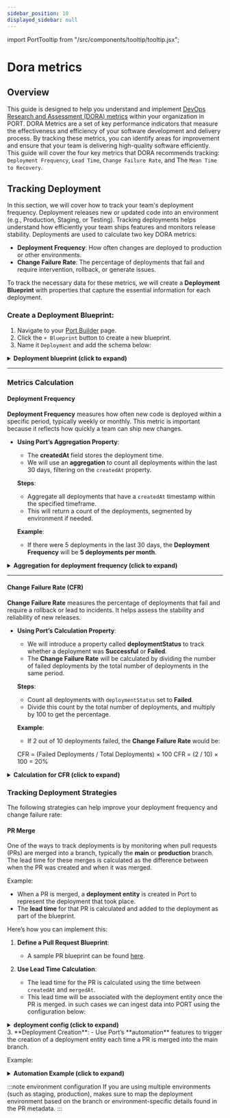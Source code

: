 ```yaml
---
sidebar_position: 10
displayed_sidebar: null
---
```


import PortTooltip from "/src/components/tooltip/tooltip.jsx";

# Dora metrics

## Overview
This guide is designed to help you understand and implement [DevOps Research and Assessment (DORA) metrics](https://cloud.google.com/devops/research/dora) within your organization in PORT. DORA Metrics are a set of key performance indicators that measure the effectiveness and efficiency of your software development and delivery process. 
By tracking these metrics, you can identify areas for improvement and ensure that your team is delivering high-quality software efficiently.
This guide will cover the four key metrics that DORA recommends tracking: `Deployment Frequency`, `Lead Time`, `Change Failure Rate`, and The `Mean Time to Recovery`.

## Tracking Deployment
In this section, we will cover how to track your team's deployment frequency. Deployment releases new or updated code into an environment (e.g., Production, Staging, or Testing). 
Tracking deployments helps understand how efficiently your team ships features and monitors release stability. Deployments are used to calculate two key DORA metrics:

- **Deployment Frequency**: How often changes are deployed to production or other environments.
- **Change Failure Rate**: The percentage of deployments that fail and require intervention, rollback, or generate issues.

To track the necessary data for these metrics, we will create a **Deployment Blueprint** with properties that capture the essential information for each deployment.

### Create a Deployment Blueprint:

1. Navigate to your [Port Builder](https://app.getport.io/settings/data-model) page.
2. Click the `+ Blueprint` button to create a new blueprint.
3. Name it `Deployment` and add the schema below:

<details>
<summary><b>Deployment blueprint (click to expand)</b></summary>

```json showLineNumbers
{
  "identifier": "deployment",
  "title": "Deployment",
  "schema": {
    "properties": {
      "environment": {
        "title": "Environment",
        "type": "string",
        "enum": ["Production", "Staging", "Testing"],
        "description": "The environment where the deployment occurred."
      },
      "createdAt": {
        "title": "Deployment Time",
        "type": "string",
        "format": "date-time",
        "description": "The timestamp when the deployment was triggered."
      },
      "deploymentStatus": {
        "title": "Deployment Status",
        "type": "string",
        "enum": ["Successful", "Failed"],
        "description": "Indicates whether the deployment was successful or failed."
      },
      "leadTime": {
        "title": "Lead Time",
        "type": "number",
        "description": "The time in hours between a pull request being merged and its deployment."
      }
    },
    "aggregationProperties": {
      "deploymentFrequency": {
        "title": "Deployment Frequency",
        "target": "deployment",
        "calculationSpec": {
          "calculationBy": "entities",
          "func": "count"
        },
        "query": {
          "combinator": "and",
          "rules": [
            {
              "property": "createdAt",
              "operator": "within",
              "value": "last_30_days"
            }
          ]
        },
        "description": "Counts the number of deployments over the past 30 days."
      }
    },
    "calculationProperties": {
      "changeFailureRate": {
        "title": "Change Failure Rate",
        "type": "number",
        "calculation": "(.properties.deploymentStatus == 'Failed') / count(.properties.deploymentStatus) * 100",
        "description": "Calculates the percentage of failed deployments."
      }
    }
   },
  "relations": {
    "service": {
      "title": "Service",
      "target": "service",
      "many": false
    },
    "pullRequest": {
      "title": "Pull Request",
      "target": "pullRequest",
      "many": false
    }
  }
}
```
</details>

---


### Metrics Calculation

#### Deployment Frequency

**Deployment Frequency** measures how often new code is deployed within a specific period, typically weekly or monthly. This metric is important because it reflects how quickly a team can ship new changes.

- **Using Port’s Aggregation Property**:
    - The **createdAt** field stores the deployment time.
    - We will use an **aggregation** to count all deployments within the last 30 days, filtering on the `createdAt` property.

  **Steps**:
    - Aggregate all deployments that have a `createdAt` timestamp within the specified timeframe.
    - This will return a count of the deployments, segmented by environment if needed.

  **Example**:
    - If there were 5 deployments in the last 30 days, the **Deployment Frequency** will be **5 deployments per month**.

<details>
<summary><b> Aggregation for deployment frequency (click to expand)</b></summary>

```json showLineNumbers
{
  "aggregationProperties": {
    "deploymentFrequency": {
      "title": "Deployment Frequency",
      "target": "deployment",
      "calculationSpec": {
        "calculationBy": "entities",
        "func": "count"
      },
      "query": {
        "combinator": "and",
        "rules": [
          {
            "property": "createdAt",
            "operator": "within",
            "value": "last_30_days"
          }
        ]
      }
    }
  }
}
```

</details>

---

####  Change Failure Rate (CFR)

**Change Failure Rate** measures the percentage of deployments that fail and require a rollback or lead to incidents. It helps assess the stability and reliability of new releases.

- **Using Port’s Calculation Property**:
    - We will introduce a property called **deploymentStatus** to track whether a deployment was **Successful** or **Failed**.
    - The **Change Failure Rate** will be calculated by dividing the number of failed deployments by the total number of deployments in the same period.

  **Steps**:
    - Count all deployments with `deploymentStatus` set to **Failed**.
    - Divide this count by the total number of deployments, and multiply by 100 to get the percentage.

  **Example**:
    - If 2 out of 10 deployments failed, the **Change Failure Rate** would be:

  CFR = (Failed Deployments / Total Deployments) × 100
  CFR = (2 / 10) × 100 = 20%


<details>
<summary><b> Calculation for CFR (click to expand)</b></summary>

```json showLineNumbers
{
  "calculationProperties": {
    "changeFailureRate": {
      "title": "Change Failure Rate",
      "type": "number",
      "calculation": "(.properties.deploymentStatus == 'Failed') / count(.properties.deploymentStatus) * 100"
    }
  }
}
```
</details>



### Tracking Deployment Strategies
The following strategies can help improve your deployment frequency and change failure rate:

#### PR Merge
One of the ways to track deployments is by monitoring when pull requests (PRs) are merged into a branch, typically the **main** or **production** branch. The lead time for these merges is calculated as the difference between when the PR was created and when it was merged.

Example:

- When a PR is merged, a **deployment entity** is created in Port to represent the deployment that took place.
- The **lead time** for that PR is calculated and added to the deployment as part of the blueprint.

Here’s how you can implement this:

1. **Define a Pull Request Blueprint**:
    - A sample PR blueprint can be found [here](https://docs.getport.io/build-your-software-catalog/sync-data-to-catalog/git/github/examples/resource-mapping-examples).

2. **Use Lead Time Calculation**:
    - The lead time for the PR is calculated using the time between `createdAt` and `mergedAt`.
    - This lead time will be associated with the deployment entity once the PR is merged.
in such cases we can ingest data into PORT using the configuration below:
<details> 
<summary><b>deployment config (click to expand)</b></summary>

```yaml showLineNumbers
- kind: pull-request
 selector:
    query: ".base.ref == 'main'"  # Track PRs merged into the main branch
 port:
  entity:
    mappings:
      identifier: ".head.repo.name + '-' + (.id|tostring)"
      title: "Deployment for PR {{ .head.repo.name }}"
      blueprint: '"deployment"'
      properties:
      environment: '"Production"' #Hard coded for now
      createdAt: ".merged_at"
      deploymentStatus: '"Successful"' #Hard coded for now
      leadTime: ".lead_time_days"

 ```
</details>
3. **Deployment Creation**:
    - Use Port’s **automation** features to trigger the creation of a deployment entity each time a PR is merged into the main branch.

   Example:
<details>
<summary><b>Automation Example (click to expand)</b></summary>

```json showLineNumbers
{
  "identifier": "createDeploymentOnMerge",
  "title": "Create Deployment on PR Merge",
  "trigger": {
    "type": "automation",
    "event": {
      "type": "ENTITY_UPDATED",
      "blueprintIdentifier": "githubPullRequest"
    },
    "condition": {
      "type": "JQ",
      "expressions": [
        ".properties.status == 'merged'"
      ],
      "combinator": "and"
    }
  },
  "invocationMethod": {
    "type": "UPSERT_ENTITY",
    "blueprintIdentifier": "deployment",
    "mapping": {
      "identifier": "{{ .event.context.entityIdentifier }}",
      "title": "Deployment for PR {{ .event.context.entityIdentifier }}",
      "properties": {
        "environment": "Production",
        "createdAt": "{{ .trigger.at }}",
        "leadTime": "{{ .properties.lead_time_days }}",
        "deploymentStatus": "Successful"
      },
      "relations": {
        "service": "{{ .properties.service }}",
        "pullRequest": "{{ .event.context.entityIdentifier }}"
      }
    }
  }
}
```
</details>

:::note environment configuration
If you are using multiple environments (such as staging, production), makes sure to map the deployment environment based on the branch or environment-specific details found in the PR metadata.
:::